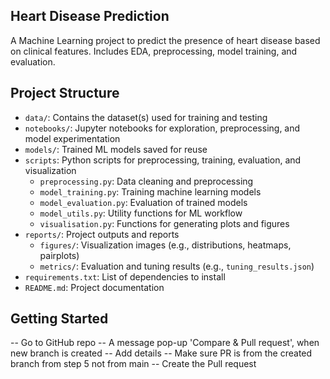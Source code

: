 ## Heart Disease Prediction

A Machine Learning project to predict the presence of heart disease based on clinical features. Includes EDA, preprocessing, model training, and evaluation.

## Project Structure
- `data/`: Contains the dataset(s) used for training and testing
- `notebooks/`: Jupyter notebooks for exploration, preprocessing, and model experimentation
- `models/`: Trained ML models saved for reuse
- `scripts`: Python scripts for preprocessing, training, evaluation, and visualization
  - `preprocessing.py`: Data cleaning and preprocessing
  - `model_training.py`: Training machine learning models
  - `model_evaluation.py`: Evaluation of trained models
  - `model_utils.py`: Utility functions for ML workflow
  - `visualisation.py`: Functions for generating plots and figures
- `reports/`: Project outputs and reports
  - `figures/`: Visualization images (e.g., distributions, heatmaps, pairplots)
  - `metrics/`: Evaluation and tuning results (e.g., `tuning_results.json`)
- `requirements.txt`: List of dependencies to install
- `README.md`: Project documentation

## Getting Started

-- Go to GitHub repo
-- A message pop-up 'Compare & Pull request', when new branch is created
-- Add details
-- Make sure PR is from the created branch from step 5 not from main
-- Create the Pull request
